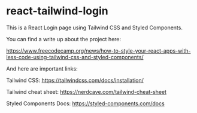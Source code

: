 # react-tailwind-login


This is a React Login page using Tailwind CSS and Styled Components.

You can find a write up about the project here:

https://www.freecodecamp.org/news/how-to-style-your-react-apps-with-less-code-using-tailwind-css-and-styled-components/


And here are important links:

Tailwind CSS:
https://tailwindcss.com/docs/installation/

Tailwind cheat sheet:
https://nerdcave.com/tailwind-cheat-sheet

Styled Components Docs:
https://styled-components.com/docs
